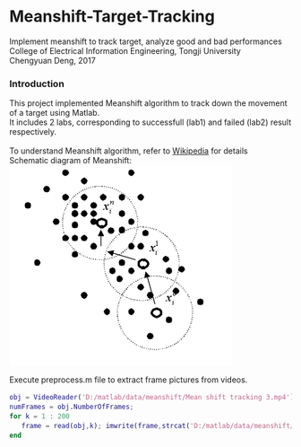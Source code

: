 # Meanshift-Target-Tracking
  Implement meanshift to track target, analyze good and bad performances  
  College of Electrical Information Engineering, Tongji University  
  Chengyuan Deng, 2017  

  ### Introduction
  This project implemented Meanshift algorithm to track down the movement of a target using Matlab.  
  It includes 2 labs, corresponding to successfull (lab1) and failed (lab2) result respectively.  
  <br />
  To understand Meanshift algorithm, refer to [Wikipedia](https://en.wikipedia.org/wiki/Mean_shift) for details 
  <br />
  Schematic diagram of Meanshift:
  ![meanshift](https://raw.githubusercontent.com/DrvoiDcy7/Meanshift-Target-Tracking/master/img/fig1.jpg)
  <br />
  
  Execute preprocess.m file to extract frame pictures from videos.  
  ```matlab
obj = VideoReader('D:/matlab/data/meanshift/Mean shift tracking 3.mp4');
numFrames = obj.NumberOfFrames;
for k = 1 : 200     
     frame = read(obj,k); imwrite(frame,strcat('D:/matlab/data/meanshift/img',num2str(k),'.jpg'),'jpg');
end
  ```
  
